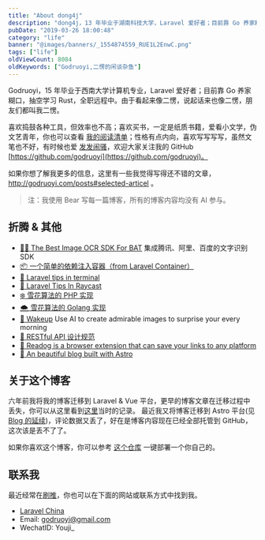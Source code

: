```yaml
---
title: "About dong4j"
description: "dong4j，13 年毕业于湖南科技大学，Laravel 爱好者；目前靠 Go 养家糊口，抽空学习 Rust，全职远程中"
pubDate: "2019-03-26 18:00:48"
category: "life"
banner: "@images/banners/_1554874559_RUE1L2EnwC.png"
tags: ["life"]
oldViewCount: 8084
oldKeywords: ["Godruoyi,二愣的闲谈杂鱼"]
---
```


Godruoyi，15 年毕业于西南大学计算机专业，Laravel 爱好者；目前靠 Go 养家糊口，抽空学习 Rust，全职远程中。由于看起来像二愣，说起话来也像二愣，朋友们都叫我二愣。

喜欢捣鼓各种工具，但效率也不高；喜欢买书，一定是纸质书籍，爱看小文学，伪文艺青年，你也可以查看 [我的阅读清单](https://godruoyi.com/posts/my-books)；性格有点内向，喜欢写写写写，虽然文笔也不好，有时候也爱 [发发闹骚](https://godruoyi.com/categories/life)，欢迎大家关注我的 GitHub [https://github.com/godruoyi](https://github.com/godruoyi)。

如果你想了解我更多的信息，这里有一些我觉得写得还不错的文章，http://godruoyi.com/posts#selected-articel 。

> 注：我使用 Bear 写每一篇博客，所有的博客内容均没有 AI 参与。

## 折腾 & 其他

*  [🧚🏾 The Best Image OCR SDK For BAT](https://github.com/godruoyi/ocr)  集成腾讯、阿里、百度的文字识别 SDK
*  [📦 一个简单的依赖注入容器（from Laravel Container）](https://github.com/godruoyi/easy-container)
*  [🍡 Laravel tips in terminal](https://github.com/godruoyi/laravel-tips)
*  [🥑 Laravel Tips In Raycast](https://github.com/godruoyi/laravel-tips-raycast)
*  [❄️ 雪花算法的 PHP 实现](https://godruoyi.com/posts/php-id-generator-based-on-snowflake-algorithm)
*  [🌨️ 雪花算法的 Golang 实现](https://godruoyi.com/posts/golang-snowflake)
*  [🌰 Wakeup](https://github.com/godruoyi/wakeup) Use AI to create admirable images to surprise your every morning
*  [📰 RESTful API 设计规范](https://godruoyi.com/posts/the-resetful-api-design-specification)
*  [🐶 Readog is a browser extension that can save your links to any platform](https://github.com/godruoyi/readog)
*  [🎈 An beautiful blog built with Astro](https://github.com/godruoyi/gblog)

## 关于这个博客

六年前我将我的博客迁移到 Laravel & Vue 平台，更早的博客文章在迁移过程中丢失，你可以从这里看到[这里](https://godruoyi.com/posts/the-about-gblog/)当时的记录。 最近我又将博客迁移到 Astro 平台(见[Blog 的延续](https://godruoyi.com/posts/blog-3/))，评论数据又丢了，好在是博客内容现在已经全部托管到 GitHub，这次该是丢不了了。

如果你喜欢这个博客，你可以参考 [这个仓库](https://github.com/godruoyi/gblog) 一键部署一个你自己的。

## 联系我

最近经常在[刷推](https://twitter.com/godruoyi)，你也可以在下面的网站或联系方式中找到我。

* [Laravel China](https://learnku.com/users/5359)
* Email: godruoyi@gmail.com
* WechatID: Youji_
